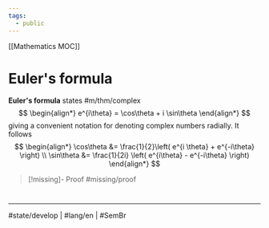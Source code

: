 ```yaml
---
tags:
  - public
---
```

[[Mathematics MOC]]
# Euler's formula

**Euler's formula** states #m/thm/complex
$$
\begin{align*}
e^{i\theta} = \cos\theta + i \sin\theta
\end{align*}
$$
giving a convenient notation for denoting complex numbers radially.
It follows
$$
\begin{align*}
\cos\theta &= \frac{1}{2}\left( e^{i \theta} + e^{-i\theta} \right) \\
\sin\theta &= \frac{1}{2i} \left( e^{i\theta} - e^{-i\theta} \right) 
\end{align*}
$$

> [!missing]- Proof
> #missing/proof


#
---
#state/develop | #lang/en | #SemBr
